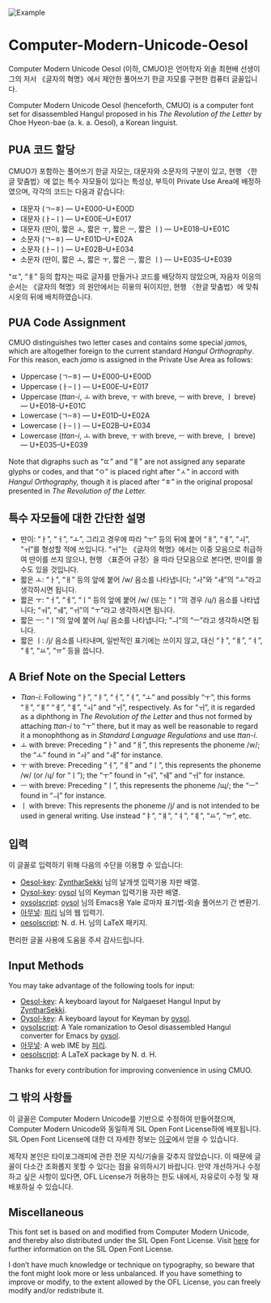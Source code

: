 ![Example](Example.png)

# Computer-Modern-Unicode-Oesol
Computer Modern Unicode Oesol (이하, CMUO)은 언어학자 외솔 최현배 선생이 그의 저서 《글자의 혁명》에서 제안한 풀어쓰기 한글 자모를 구현한 컴퓨터 글꼴입니다.

Computer Modern Unicode Oesol (henceforth, CMUO) is a computer font set for disassembled Hangul proposed in his *The Revolution of the Letter* by Choe Hyeon-bae (a. k. a. Oesol), a Korean linguist.

## PUA 코드 할당

CMUO가 포함하는 풀어쓰기 한글 자모는, 대문자와 소문자의 구분이 있고, 현행 〈한글 맞춤법〉에 없는 특수 자모들이 있다는 특성상, 부득이 Private Use Area에 배정하였으며, 각각의 코드는 다음과 같습니다:

- 대문자 (ㄱ–ㅎ) — U+E000–U+E00D
- 대문자 (ㅏ–ㅣ) — U+E00E–U+E017
- 대문자 (딴이, 짧은 ㅗ, 짧은 ㅜ, 짧은 ㅡ, 짧은 ㅣ) — U+E018–U+E01C
- 소문자 (ㄱ–ㅎ) — U+E01D–U+E02A
- 소문자 (ㅏ–ㅣ) — U+E02B–U+E034
- 소문자 (딴이, 짧은 ㅗ, 짧은 ㅜ, 짧은 ㅡ, 짧은 ㅣ) — U+E035–U+E039

“ㄸ”, “ㅒ” 등의 합자는 따로 글자를 만들거나 코드를 배당하지 않았으며, 자음자 이응의 순서는 《글자의 혁명》의 원안에서는 히읗의 뒤이지만, 현행 〈한글 맞춤법〉에 맞춰 시옷의 뒤에 배치하였습니다.

## PUA Code Assignment

CMUO distinguishes two letter cases and contains some special *jamo*s, which are altogether foreign to the current standard *Hangul Orthography*. For this reason, each *jamo* is assigned in the Private Use Area as follows:

- Uppercase (ㄱ–ㅎ) — U+E000–U+E00D
- Uppercase (ㅏ–ㅣ) — U+E00E–U+E017
- Uppercase (*ttan-i*, ㅗ with breve, ㅜ with breve, ㅡ with breve, ㅣ breve) — U+E018–U+E01C
- Lowercase (ㄱ–ㅎ) — U+E01D–U+E02A
- Lowercase (ㅏ–ㅣ) — U+E02B–U+E034
- Lowercase (*ttan-i*, ㅗ with breve, ㅜ with breve, ㅡ with breve, ㅣ breve) — U+E035–U+E039

Note that digraphs such as “ㄸ” and “ㅒ” are not assigned any separate glyphs or codes, and that “ㅇ” is placed right after “ㅅ” in accord with *Hangul Orthography,* though it is placed after “ㅎ” in the original proposal presented in *The Revolution of the Letter.*

## 특수 자모들에 대한 간단한 설명

- 딴이: “ㅏ”, “ㅓ”, “ㅗ”, 그리고 경우에 따라 “ㅜ” 등의 뒤에 붙어 “ㅐ”, “ㅔ”, “ㅚ”, “ㅟ”를 형성할 적에 쓰입니다. “ㅟ”는 《글자의 혁명》에서는 이중 모음으로 취급하여 딴이를 쓰지 않으나, 현행 〈표준어 규정〉을 따라 단모음으로 본다면, 딴이를 쓸 수도 있을 것입니다.
- 짧은 ㅗ: “ㅏ”, “ㅐ” 등의 앞에 붙어 /w/ 음소를 나타냅니다; “ㅘ”와 “ㅙ”의 “ㅗ”라고 생각하시면 됩니다.
- 짧은 ㅜ: “ㅓ”, “ㅔ”, “ㅣ” 등의 앞에 붙어 /w/ (또는 “ㅣ”의 경우 /ɥ/) 음소를 나타냅니다; “ㅝ”, “ㅞ”, “ㅟ”의 “ㅜ”라고 생각하시면 됩니다.
- 짧은 ㅡ: “ㅣ”의 앞에 붙어 /ɰ/ 음소를 나타냅니다; “ㅢ”의 “ㅡ”라고 생각하시면 됩니다.
- 짧은 ㅣ: /j/ 음소를 나타내며, 일반적인 표기에는 쓰이지 않고, 대신 “ㅑ”, “ㅒ”, “ㅕ”, “ㅖ”, “ㅛ”, “ㅠ” 등을 씁니다.

## A Brief Note on the Special Letters

- *Ttan-i*: Following “ㅏ”, “ㅑ”, “ㅓ”, “ㅕ”, “ㅗ” and possibly “ㅜ”, this forms “ㅐ”, “ㅒ” “ㅔ”, “ㅖ”, “ㅚ” and “ㅟ”, respectively. As for “ㅟ”, it is regarded as a diphthong in *The Revolution of the Letter* and thus not formed by attaching *ttan-i* to “ㅜ” there, but it may as well be reasonable to regard it a monophthong as in *Standard Language Regulations* and use *ttan-i*.
- ㅗ with breve: Preceding “ㅏ” and “ㅐ”, this represents the phoneme /w/; the “ㅗ” found in “ㅘ” and “ㅙ” for instance.
- ㅜ with breve: Preceding “ㅓ”, “ㅔ” and “ㅣ”, this represents the phoneme /w/ (or /ɥ/ for “ㅣ”); the “ㅜ” found in “ㅝ”, “ㅞ” and “ㅟ” for instance.
- ㅡ with breve: Preceding “ㅣ”, this represents the phoneme /ɰ/; the “ㅡ” found in “ㅢ” for instance.
- ㅣ with breve: This represents the phoneme /j/ and is not intended to be used in general writing. Use instead “ㅑ”, “ㅒ”, “ㅕ”, “ㅖ”, “ㅛ”, “ㅠ”, etc.

## 입력

이 글꼴로 입력하기 위해 다음의 수단을 이용할 수 있습니다:
- [Oesol-key](https://github.com/ZyntharSekki/Oesol-key): [ZyntharSekki](https://github.com/ZyntharSekki) 님의 날개셋 입력기용 자판 배열.
- [Oysol-key](https://github.com/oysol/Oysol-key): [oysol](https://github.com/oysol) 님의 Keyman 입력기용 자판 배열.
- [oysolscript](https://github.com/oysol/oysolscript): [oysol](https://github.com/oysol) 님의 Emacs용 Yale 로마자 표기법-외솔 풀어쓰기 간 변환기.
- [아무넣](https://phost.gitlab.io/wt/am/): [피리](https://gitlab.com/phost) 님의 웹 입력기.
- [oesolscript](https://bitbucket.org/novadh/oesolscript/src/master/): N. d. H. 님의 LaTeX 패키지.

편리한 글꼴 사용에 도움을 주셔 감사드립니다.

## Input Methods

You may take advantage of the following tools for input:
- [Oesol-key](https://github.com/ZyntharSekki/Oesol-key): A keyboard layout for Nalgaeset Hangul Input by [ZyntharSekki](https://github.com/ZyntharSekki).
- [Oysol-key](https://github.com/oysol/Oysol-key/): A keyboard layout for Keyman by [oysol](https://github.com/oysol).
- [oysolscript](https://github.com/oysol/oysolscript): A Yale romanization to Oesol disassembled Hangul converter for Emacs by [oysol](https://github.com/oysol).
- [아무넣](https://phost.gitlab.io/wt/am/): A web IME by [피리](https://gitlab.com/phost).
- [oesolscript](https://bitbucket.org/novadh/oesolscript/src/master/): A LaTeX package by N. d. H.

Thanks for every contribution for improving convenience in using CMUO.
## 그 밖의 사항들

이 글꼴은 Computer Modern Unicode를 기반으로 수정하여 만들어졌으며, Computer Modern Unicode와 동일하게 SIL Open Font License하에 배포됩니다. SIL Open Font License에 대한 더 자세한 정보는 [이곳](https://scripts.sil.org/cms/scripts/page.php?site_id=nrsi&id=OFL_web)에서 얻을 수 있습니다.

제작자 본인은 타이포그래피에 관한 전문 지식/기술을 갖추지 않았습니다. 이 때문에 글꼴이 다소간 조화롭지 못할 수 있다는 점을 유의하시기 바랍니다. 만약 개선하거나 수정하고 싶은 사항이 있다면, OFL License가 허용하는 한도 내에서, 자유로이 수정 및 재배포하실 수 있습니다.

## Miscellaneous

This font set is based on and modified from Computer Modern Unicode, and thereby also distributed under the SIL Open Font License. Visit [here](https://scripts.sil.org/cms/scripts/page.php?site_id=nrsi&id=OFL_web) for further information on the SIL Open Font License.

I don’t have much knowledge or technique on typography, so beware that the font might look more or less unbalanced. If you have something to improve or modify, to the extent allowed by the OFL License, you can freely modify and/or redistribute it.
